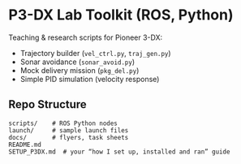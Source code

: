 # P3-DX Lab Toolkit (ROS, Python)

Teaching & research scripts for Pioneer 3-DX:
- Trajectory builder (`vel_ctrl.py`, `traj_gen.py`)
- Sonar avoidance (`sonar_avoid.py`)
- Mock delivery mission (`pkg_del.py`)
- Simple PID simulation (velocity response)

## Repo Structure
```
scripts/    # ROS Python nodes
launch/     # sample launch files
docs/       # flyers, task sheets
README.md
SETUP_P3DX.md  # your “how I set up, installed and ran” guide
```
